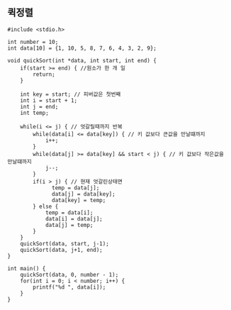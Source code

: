  ## 퀵정렬
    #include <stdio.h>
    
    int number = 10;
    int data[10] = {1, 10, 5, 8, 7, 6, 4, 3, 2, 9};
    
    void quickSort(int *data, int start, int end) {
    	if(start >= end) { //원소가 한 개 일 
    		return;
    	}
    	
    	int key = start; // 피버값은 첫번째
    	int i = start + 1;
    	int j = end; 
    	int temp;
    	
    	while(i <= j) { // 엇갈릴때까지 반복 
    		while(data[i] <= data[key]) { // 키 값보다 큰값을 만날떄까지
    			i++;
    		}
    		while(data[j] >= data[key] && start < j) { // 키 값보다 작은값을 만날떄까지 
    			j--;
    		}
    		if(i > j) { // 현재 엇갈린상태면 
    			  temp = data[j];
    			  data[j] = data[key];
    			  data[key] = temp;
    		} else {
    			temp = data[i];
    			data[i] = data[j];
    			data[j] = temp;
    		}
    	}
    	quickSort(data, start, j-1);
    	quickSort(data, j+1, end);
    }
    
    int main() {
    	quickSort(data, 0, number - 1);
    	for(int i = 0; i < number; i++) {
    		printf("%d ", data[i]);
    	}
    }

<!--stackedit_data:
eyJoaXN0b3J5IjpbLTE5MDIzMzgzNjFdfQ==
-->